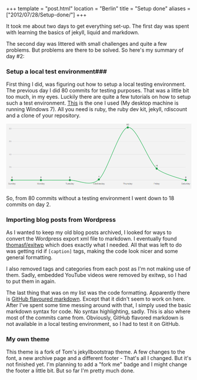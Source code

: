 +++
template = "post.html"
location = "Berlin"
title = "Setup done"
aliases = ["2012/07/28/Setup-done/"]
+++

It took me about two days to get everything set-up. The first day was spent with learning the basics of jekyll, liquid and markdown. 

The second day was littered with small challenges and quite a few problems. But problems are there to be solved. So here's my summary of day #2:


### Setup a local test environment###
First thing I did, was figuring out how to setup a local testing environment. The previous day I did 80 commits for testing purposes. That was a little bit too much, in my eyes. Luckily there are quite a few tutorials on how to setup such a test environment. [This](http://ntotten.com/2012/03/02/github-pages-with-jekyll-local-development-on-windows/) is the one I used (My desktop machine is running Windows 7). All you need is ruby, the ruby dev kit, jekyll, rdiscount and a clone of your repository.

<a href="/assets/images/posts/2012-07-28-Setup-done/commit-frequency.png"><img src="/assets/images/posts/2012-07-28-Setup-done/commit-frequency.png" width="610" alt="commit frequency" title="From 80 down to 18 commits." /></a>

So, from 80 commits without a testing environment I went down to 18 commits on day 2. 

### Importing blog posts from Wordpress ###
As I wanted to keep my old blog posts archived, I looked for ways to convert the Wordpress export xml file to markdown. I eventually found [thomasf/exitwp](https://github.com/thomasf/exitwp/) which does exactly what I needed. All that was left to do was getting rid if `[caption]` tags, making the code look nicer and some general formatting. 

I also removed tags and categories from each post as I'm not making use of them. Sadly, embedded YouTube videos were removed by exitwp, so I had to put them in again. 

The last thing that was on my list was the code formatting. Apparently there is [GitHub flavoured markdown](http://github.github.com/github-flavored-markdown/). Except that it didn't seem to work on here. After I've spent some time messing around with that, I simply used the basic markdown syntax for code. No syntax highlighting, sadly.
This is also where most of the commits came from. Obviously, GitHub flavored markdown is not available in a local testing environment, so I had to test it on GitHub.

### My own theme ###
This theme is a fork of Tom's jekyllbootstrap theme. A few changes to the font, a new archive page and a different footer - That's all I changed. But it's not finished yet. I'm planning to add a "fork me" badge and I might change the footer a little bit. But so far I'm pretty much done.

